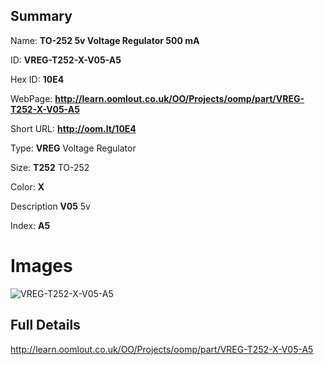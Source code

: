 

## Summary
 
Name: __TO-252 5v Voltage Regulator 500 mA__

ID: __VREG-T252-X-V05-A5__

Hex ID: __10E4__

WebPage: __http://learn.oomlout.co.uk/OO/Projects/oomp/part/VREG-T252-X-V05-A5__

Short URL: __http://oom.lt/10E4__


Type: __VREG__ Voltage Regulator 

Size: __T252__ TO-252 

Color: __X__  

Description __V05__ 5v 

Index: __A5__


 # Images
![VREG-T252-X-V05-A5](http://oomlout.com/oomp-gen/parts/VREG-T252-X-V05-A5/VREG-T252-X-V05-A5_420.jpg)



 ## Full Details

 http://learn.oomlout.co.uk/OO/Projects/oomp/part/VREG-T252-X-V05-A5














